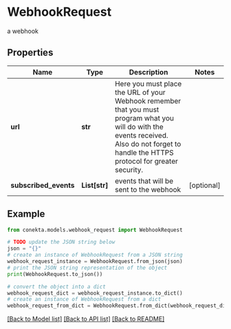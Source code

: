 # WebhookRequest

a webhook

## Properties

Name | Type | Description | Notes
------------ | ------------- | ------------- | -------------
**url** | **str** | Here you must place the URL of your Webhook remember that you must program what you will do with the events received. Also do not forget to handle the HTTPS protocol for greater security. | 
**subscribed_events** | **List[str]** | events that will be sent to the webhook | [optional] 

## Example

```python
from conekta.models.webhook_request import WebhookRequest

# TODO update the JSON string below
json = "{}"
# create an instance of WebhookRequest from a JSON string
webhook_request_instance = WebhookRequest.from_json(json)
# print the JSON string representation of the object
print(WebhookRequest.to_json())

# convert the object into a dict
webhook_request_dict = webhook_request_instance.to_dict()
# create an instance of WebhookRequest from a dict
webhook_request_from_dict = WebhookRequest.from_dict(webhook_request_dict)
```
[[Back to Model list]](../README.md#documentation-for-models) [[Back to API list]](../README.md#documentation-for-api-endpoints) [[Back to README]](../README.md)


